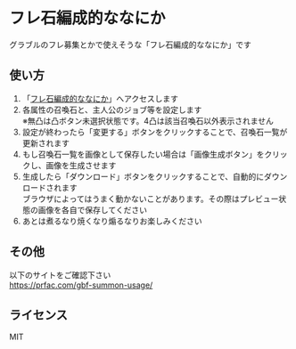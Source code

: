 # フレ石編成的ななにか
グラブルのフレ募集とかで使えそうな「フレ石編成的ななにか」です

## 使い方
1. 「[フレ石編成的ななにか](https://prfac.com/gbf/summon/)」へアクセスします
2. 各属性の召喚石と、主人公のジョブ等を設定します  
   ※無凸は凸ボタン未選択状態です。4凸は該当召喚石以外表示されません
3. 設定が終わったら「変更する」ボタンをクリックすることで、召喚石一覧が更新されます
4. もし召喚石一覧を画像として保存したい場合は「画像生成ボタン」をクリックし、画像を生成させます
5. 生成したら「ダウンロード」ボタンをクリックすることで、自動的にダウンロードされます  
   ブラウザによってはうまく動かないことがあります。その際はプレビュー状態の画像を各自で保存してください
6. あとは煮るなり焼くなり煽るなりお楽しみください

## その他
以下のサイトをご確認下さい  
<https://prfac.com/gbf-summon-usage/>

## ライセンス
MIT